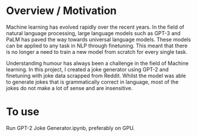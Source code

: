 # Overview / Motivation

Machine learning has evolved rapidly over the recent years. In the field of natural language processing, large language models such as GPT-3 and PaLM has paved the way towards universal language models. These models can be applied to any task in NLP through finetuning. This meant that there is no longer a need to train a new model from scratch for every single task.

Understanding humour has always been a challenge in the field of Machine learning. In this project, I created a joke generator using GPT-2 and finetuning with joke data scrapped from Reddit. Whilst the model was able to generate jokes that is grammatically correct in language, most of the jokes do not make a lot of sense and are insensitive.

# To use

Run GPT-2 Joke Generator.ipynb, preferably on GPU. 